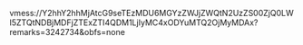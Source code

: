vmess://Y2hhY2hhMjAtcG9seTEzMDU6MGYzZWJjZWQtN2UzZS00ZjQ0LWI5ZTQtNDBjMDFjZTExZTI4QDM1LjIyMC4xODYuMTQ2OjMyMDAx?remarks=3242734&obfs=none
